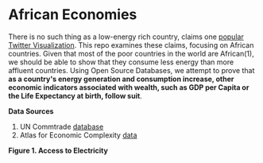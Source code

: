 # African Economies
There is no such thing as a low-energy rich country, claims one [popular Twitter Visualization](https://twitter.com/DrTBehrens/status/1761132691871711614). This repo examines these claims, focusing on African countries. Given that most of the poor countries in the world are African(1), we should be able to show that they consume less energy than more affluent countries. Using Open Source Databases, we attempt to prove that **as a country's energy generation and consumption increase, other economic indicators associated with wealth, such as GDP per Capita or the Life Expectancy at birth, follow suit**. 



**Data Sources**
1. UN Commtrade [database](https://comtradedeveloper.un.org/)
2. Atlas for Economic Complexity [data](https://atlas.cid.harvard.edu/)

**Figure 1. Access to Electricity**




